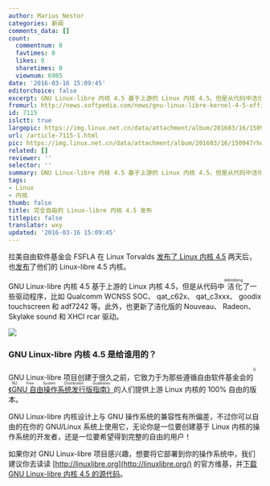 ```yaml
---
author: Marius Nestor
categories: 新闻
comments_data: []
count:
  commentnum: 0
  favtimes: 0
  likes: 0
  sharetimes: 0
  viewnum: 6985
date: '2016-03-16 15:09:45'
editorchoice: false
excerpt: GNU Linux-libre 内核 4.5 基于上游的 Linux 内核 4.5，但是从代码中洁化deblobbing了一些驱动程序。
fromurl: http://news.softpedia.com/news/gnu-linux-libre-kernel-4-5-officially-released-for-100-freedom-501776.shtml
id: 7115
islctt: true
largepic: https://img.linux.net.cn/data/attachment/album/201603/16/150947rhdatgypld1ztbaj.jpg
url: /article-7115-1.html
pic: https://img.linux.net.cn/data/attachment/album/201603/16/150947rhdatgypld1ztbaj.jpg.thumb.jpg
related: []
reviewer: ''
selector: ''
summary: GNU Linux-libre 内核 4.5 基于上游的 Linux 内核 4.5，但是从代码中洁化deblobbing了一些驱动程序。
tags:
- Linux
- 内核
thumb: false
title: 完全自由的 Linux-libre 内核 4.5 发布
titlepic: false
translator: wxy
updated: '2016-03-16 15:09:45'
---
```


拉美自由软件基金会 FSFLA 在 Linux Torvalds [发布了 Linux 内核 4.5](/article-7104-1.html) 两天后，也[发布](http://www.fsfla.org/ikiwiki/selibre/linux-libre/)了他们的 Linux-libre 4.5 内核。


GNU Linux-libre 内核 4.5 基于上游的 Linux 内核 4.5，但是从代码中<ruby> 洁化 <rp>  （ </rp> <rt>  deblobbing </rt> <rp>  ） </rp></ruby>了一些驱动程序，比如 Qualcomm WCNSS SOC、 qat\_c62x、 qat\_c3xxx、 goodix touchscreen 和 adf7242 等。此外，也更新了洁化版的 Nouveau、 Radeon、 Skylake sound 和 XHCI rcar 驱动。


![](/data/attachment/album/201603/16/150947rhdatgypld1ztbaj.jpg)


### GNU Linux-libre 内核 4.5 是给谁用的？


GNU Linux-libre 项目创建于很久之前，它致力于为那些遵循自由软件基金会的<ruby> <a href="http://www.gnu.org/philosophy/free-system-distribution-guidelines.html">  《GNU 自由操作系统发行版指南》 </a> <rp>  （ </rp> <rt>  GNU Free System Distribution Guidelines </rt> <rp>  ） </rp></ruby>的人们提供上游 Linux 内核的 100% 自由的版本。


GNU Linux-libre 内核设计上与 GNU 操作系统的兼容性有所偏差，不过你可以自由的在你的 GNU/Linux 系统上使用它，无论你是一位要创建基于 Linux 内核的操作系统的开发者，还是一位要希望得到完整的自由的用户！


如果你对 GNU Linux-libre 项目感兴趣，想要将它部署到你的操作系统中，我们建议你去读读 [http://linuxlibre.org](http://linuxlibre.org/) 的官方维基，并[下载 GNU Linux-libre 内核 4.5 的源代码](http://linux.softpedia.com/get/System/Operating-Systems/Kernels/Linux-libre-37653.shtml)。